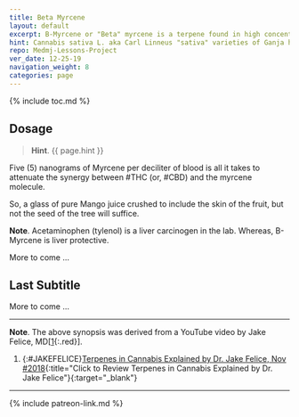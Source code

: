 ```yaml
---
title: Beta Myrcene
layout: default
excerpt: B-Myrcene or "Beta" myrcene is a terpene found in high concentrations within the fruit of the mango tree (mangoes), in lemon grass, and in the flowers of certain subspecies of the Cannabis plant ...
hint: Cannabis sativa L. aka Carl Linneus "sativa" varieties of Ganja have the highest levels of Beta myrcene among the other terpenes and cannabinoids in their trichomes.
repo: Medmj-Lessons-Project
ver_date: 12-25-19
navigation_weight: 8
categories: page
---
```

{% include toc.md %}

## Dosage

> **Hint**. {{ page.hint }}

Five (5) nanograms of Myrcene per deciliter of blood is all it takes to attenuate the synergy between #THC (or, #CBD) and the myrcene molecule.

So, a glass of pure Mango juice crushed to include the skin of the fruit, but not the seed of the tree will suffice.

**Note**. Acetaminophen (tylenol) is a liver carcinogen in the lab. Whereas, B-Myrcene is liver protective.

More to come ...

## Last Subtitle

More to come ...

***

**Note**. The above synopsis was derived from a YouTube video by Jake Felice, MD[[1](#JAKEFELICE){:.red}].

1. {:#JAKEFELICE}[Terpenes in Cannabis Explained by Dr. Jake Felice, Nov #2018](https://youtu.be/BGfHmM5Og3w){:title="Click to Review Terpenes in Cannabis Explained by Dr. Jake Felice"}{:target="_blank"}

***

{% include patreon-link.md %}
